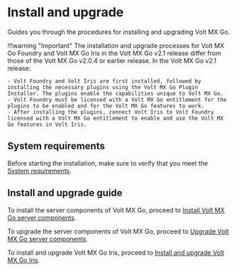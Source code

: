 # Install and upgrade

Guides you through the procedures for installing and upgrading Volt MX Go.

!!!warning "Important"
    The installation and upgrade processes for Volt MX Go Foundry and Volt MX Go Iris in the Volt MX Go v2.1 release differ from those of the Volt MX Go v2.0.4 or earlier release. In the Volt MX Go v2.1 release:

    - Volt Foundry and Volt Iris are first installed, followed by installing the necessary plugins using the Volt MX Go Plugin Installer. The plugins enable the capabilities unique to Volt MX Go. 
    - Volt Foundry must be licensed with a Volt MX Go entitlement for the plugins to be enabled and for the Volt MX Go features to work.
    - After installing the plugins, connect Volt Iris to Volt Foundry licensed with a Volt MX Go entitlement to enable and use the Volt MX Go features in Volt Iris.

<!--## Before you begin

In case you would like to deploy Volt MX Go in a **development or test only environment**, you can do so with Kubernetes using the following options:

- using [K3s](https://docs.k3s.io) on an Ubuntu, RHEL, SLES machine or VM

- using [Rancher Desktop](https://docs.rancherdesktop.io) running on Windows
-->

## System requirements

Before starting the installation, make sure to verify that you meet the [System requirements](sysreq/index.md).

## Install and upgrade guide

To install the server components of Volt MX Go, proceed to [Install Volt MX Go server components](installserver/index.md).

To upgrade the server components of Volt MX Go, proceed to [Upgrade Volt MX Go server components](upgradeserver/index.md).

To install and upgrade Volt MX Go Iris, proceed to [Install and upgrade Volt MX Go Iris](installiris/index.md).


